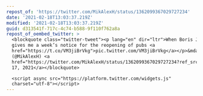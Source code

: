 ```yaml
---
repost_of: 'https://twitter.com/MikAlexH/status/1362099367029727234'
date: '2021-02-18T13:03:37.219Z'
modified: '2021-02-18T13:03:37.219Z'
guid: d313541f-717c-4c74-b588-9f110f762a8a
repost_of_oembed_twitter: >
  <blockquote class="twitter-tweet"><p lang="en" dir="ltr">When Boris Johnson
  gives me a week’s notice for the reopening of pubs <a
  href="https://t.co/VM3jiBrVkg">pic.twitter.com/VM3jiBrVkg</a></p>&mdash; Mike
  (@MikAlexH) <a
  href="https://twitter.com/MikAlexH/status/1362099367029727234?ref_src=twsrc%5Etfw">February
  17, 2021</a></blockquote>

  <script async src="https://platform.twitter.com/widgets.js"
  charset="utf-8"></script>
---
```

 
